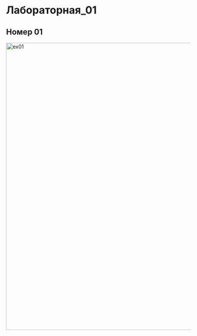 <h1>Лабораторная_01</h1>
<h2>Номер 01</h2>
<img width="1522" height="784" alt="ex01" src="https://github.com/user-attachments/assets/053191f9-4998-48b9-8638-8f2c7d58ff49" />
